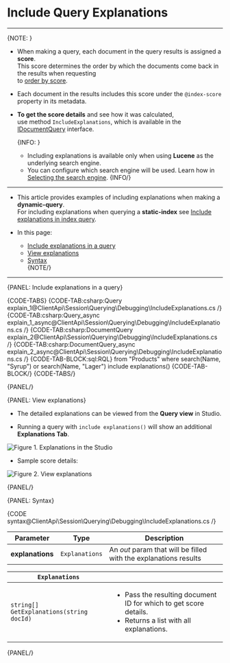 # Include Query Explanations

---

{NOTE: }

* When making a query, each document in the query results is assigned a **score**.  
  This score determines the order by which the documents come back in the results when requesting   
  to [order by score](../../../../client-api/session/querying/sort-query-results#order-by-score).

* Each document in the results includes this score under the `@index-score` property in its metadata.

* **To get the score details** and see how it was calculated,  
  use method `IncludeExplanations`, which is available in the [IDocumentQuery](../../../../client-api/session/querying/document-query/what-is-document-query) interface.

    {INFO: }
    * Including explanations is available only when using **Lucene** as the underlying search engine.  
    * You can configure which search engine will be used. Learn how in [Selecting the search engine](../../indexes/search-engine/corax#selecting-the-search-engine).
    {INFO/}

---

* This article provides examples of including explanations when making a **dynamic-query**.  
  For including explanations when querying a **static-index** see [Include explanations in index query](../../../../indexes/querying/include-explanations).

* In this page:
    * [Include explanations in a query](../../../../client-api/session/querying/debugging/include-explanations#include-explanations-in-a-query)  
    * [View explanations](../../../../client-api/session/querying/debugging/include-explanations#view-explanations)  
    * [Syntax](../../../../client-api/session/querying/debugging/include-explanations#syntax)  
{NOTE/}

---

{PANEL: Include explanations in a query}

{CODE-TABS}
{CODE-TAB:csharp:Query explain_1@ClientApi\Session\Querying\Debugging\IncludeExplanations.cs /}
{CODE-TAB:csharp:Query_async explain_1_async@ClientApi\Session\Querying\Debugging\IncludeExplanations.cs /}
{CODE-TAB:csharp:DocumentQuery explain_2@ClientApi\Session\Querying\Debugging\IncludeExplanations.cs /}
{CODE-TAB:csharp:DocumentQuery_async explain_2_async@ClientApi\Session\Querying\Debugging\IncludeExplanations.cs /}
{CODE-TAB-BLOCK:sql:RQL}
from "Products"
where search(Name, "Syrup") or search(Name, "Lager")
include explanations()
{CODE-TAB-BLOCK/}
{CODE-TABS/}

{PANEL/}

{PANEL: View explanations}

* The detailed explanations can be viewed from the **Query view** in Studio.  

* Running a query with `include explanations()` will show an additional **Explanations Tab**.

![Figure 1. Explanations in the Studio](images/include-explanations-1.png "Include explanations")

* Sample score details:

![Figure 2. View explanations](images/include-explanations-2.png "View explanation")

{PANEL/}

{PANEL: Syntax}

{CODE syntax@ClientApi\Session\Querying\Debugging\IncludeExplanations.cs /}

| Parameter        | Type           | Description                                                      |
|------------------|----------------|------------------------------------------------------------------|
| **explanations** | `Explanations` | An _out_ param that will be filled with the explanations results |

| `Explanations`                           |                                                                                                                                |
|------------------------------------------|--------------------------------------------------------------------------------------------------------------------------------|
| `string[] GetExplanations(string docId)` | <ul><li>Pass the resulting document ID for which to get score details.</li><li>Returns a list with all explanations.</li></ul> |

{PANEL/}
